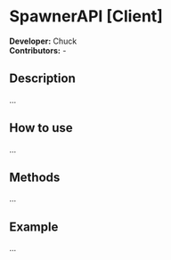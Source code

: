 # SpawnerAPI [Client]
**Developer:** Chuck  
**Contributors:**  -  

## Description
...

## How to use
... 

## Methods
...

## Example
...